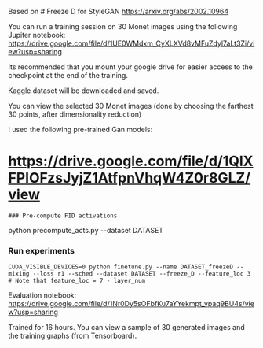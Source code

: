 Based on # Freeze D for StyleGAN https://arxiv.org/abs/2002.10964

You can run a training session on 30 Monet images using the following Jupiter notebook:
https://drive.google.com/file/d/1UE0WMdxm_CyXLXVd8vMFuZdyl7aLt3Zi/view?usp=sharing

Its recommended that you mount your google drive for easier access to the checkpoint at the end of the training.

Kaggle dataset will be downloaded and saved.

You can view the selected 30 Monet images (done by choosing the farthest 30 points, after dimensionality reduction)

I used the following pre-trained Gan models:
# https://drive.google.com/file/d/1QlXFPIOFzsJyjZ1AtfpnVhqW4Z0r8GLZ/view

```
### Pre-compute FID activations
```
python precompute_acts.py --dataset DATASET

### Run experiments
```
CUDA_VISIBLE_DEVICES=0 python finetune.py --name DATASET_freezeD --mixing --loss r1 --sched --dataset DATASET --freeze_D --feature_loc 3
# Note that feature_loc = 7 - layer_num
``` 

Evaluation notebook:
https://drive.google.com/file/d/1Nr0Dy5sOFbfKu7aYYekmpt_vpaq9BU4s/view?usp=sharing

Trained for 16 hours.
You can view a sample of 30 generated images and the training graphs (from Tensorboard).
